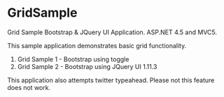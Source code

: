 # GridSample
Grid Sample Bootstrap &amp; JQuery UI Application. ASP.NET 4.5 and MVC5. 

This sample application demonstrates basic grid functionality. 
1. Grid Sample 1 - Bootstrap using toggle 
2. Grid Sample 2 - Bootstrap using JQuery UI 1.11.3

This application also attempts twitter typeahead. Please not this feature does not work. 
